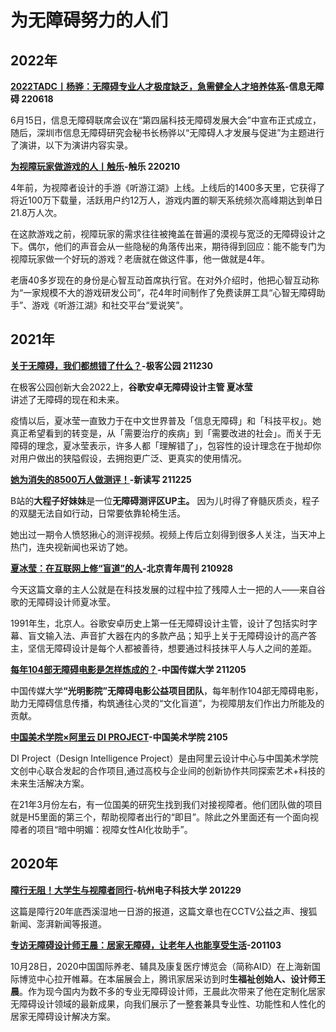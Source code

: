 # 为无障碍努力的人们

## 2022年 <a href="#vjf2n" id="vjf2n"></a>

[**2022TADC丨杨骅：无障碍专业人才极度缺乏，急需健全人才培养体系**](https://mp.weixin.qq.com/s/0MZNWYO0CKOrsH9aC4zOYg)**-信息无障碍 220618**

6月15日，信息无障碍联席会议在“第四届科技无障碍发展大会”中宣布正式成立，随后，深圳市信息无障碍研究会秘书长杨骅以“无障碍人才发展与促进”为主题进行了演讲，以下为演讲内容实录。



[**为视障玩家做游戏的人丨触乐**](https://mp.weixin.qq.com/s/MSZaVLMQ3XL5nJociqD6pg)**-触乐 220210**

4年前，为视障者设计的手游《听游江湖》上线。上线后的1400多天里，它获得了将近100万下载量，活跃用户约12万人，游戏内置的聊天系统频次高峰期达到单日21.8万人次。

在这款游戏之前，视障玩家的需求往往被掩盖在普遍的漠视与宽泛的无障碍设计之下。偶尔，他们的声音会从一些隐秘的角落传出来，期待得到回应：能不能专门为视障玩家做一个好玩的游戏？老唐就在做这件事，他一做就是4年。

老唐40多岁现在的身份是心智互动首席执行官。在对外介绍时，他把心智互动称为“一家规模不大的游戏研发公司”，花4年时间制作了免费读屏工具“心智无障碍助手”、游戏《听游江湖》和社交平台“爱说笑”。



## 2021年 <a href="#dht6w" id="dht6w"></a>

[**关于无障碍，我们都想错了什么？**](https://mp.weixin.qq.com/s/w41qC8K4j6QNLBuIbn4TFg)**-极客公园 211230**

在极客公园创新大会2022上，**谷歌安卓无障碍设计主管 夏冰莹**\
讲述了无障碍的现在和未来。

疫情以后，夏冰莹一直致力于在中文世界普及「信息无障碍」和「科技平权」。她真正希望看到的转变是，从「需要治疗的疾病」到「需要改进的社会」。而关于无障碍的理念，夏冰莹表示，许多人都「理解错了」，包容性的设计理念在于抛却你对用户做出的狭隘假设，去拥抱更广泛、更真实的使用情况。



[**她为消失的8500万人做测评！**](https://mp.weixin.qq.com/s/aZl_b-6o4tk8NHy9IIJNig)**-新读写 211225**

B站的**大程子好妹妹**是一位**无障碍测评区UP主。** 因为儿时得了脊髓灰质炎，程子的双腿无法自如行动，日常要依靠轮椅生活。

她出过一期令人愤怒揪心的测评视频。视频上传后立刻得到很多人关注，当天冲上热门，连央视新闻也采访了她。



[**夏冰莹：在互联网上修“盲道”的人**](https://www.163.com/dy/article/GL0PJ34E0517BD18.html)**-北京青年周刊 210928**

今天这篇文章的主人公就是在科技发展的过程中拉了残障人士一把的人——来自谷歌的无障碍设计师夏冰莹。

1991年生，北京人。谷歌安卓历史上第一任无障碍设计主管，设计了包括实时字幕、盲文输入法、声音扩大器在内的多款产品；知乎上关于无障碍设计的高产答主，坚信无障碍设计是每个人都被善待，想要通过科技抹平人与人之间的差距。



[**每年104部无障碍电影是怎样炼成的？**](https://mp.weixin.qq.com/s/mCONV8dKzsC6XGuBMbmCdQ)**-中国传媒大学 211205**

中国传媒大&#x5B66;**“光明影院”无障碍电影公益项目团队**，每年制作104部无障碍电影，助力无障碍信息传播，构筑通往心灵的“文化盲道”，为视障朋友们作出力所能及的贡献。



[**中国美术学院×阿里云 DI PROJECT**](https://i.eqxiu.com/s/80lxfETK?eqrcode=1\&share_level=7\&from_user=219451fc-dcac-429d-85b7-4f41bdc041cc\&from_id=7ec2283a-e\&share_time=1633257409835)**-中国美术学院 2105**

DI Project（Design Intelligence Project）是由阿里云设计中心与中国美术学院文创中心联合发起的合作项目,通过高校与企业间的创新协作共同探索艺术+科技的未来生活解决方案。

在21年3月份左右，有一位国美的研究生找到我们对接视障者。他们团队做的项目就是H5里面的第三个，帮助视障者出行的“即目”。除此之外里面还有一个面向视障者的项目“暗中明媚：视障女性AI化妆助手”。



## 2020年 <a href="#dlt4n" id="dlt4n"></a>

[**障行无阻！大学生与视障者同行**](https://mp.weixin.qq.com/s/n3AEA-LHtvshhJYX2RUVAw)**-杭州电子科技大学 201229**

这篇是障行20年底西溪湿地一日游的报道，这篇文章也在CCTV公益之声、搜狐新闻、澎湃新闻等报道。



[**专访无障碍设计师王晨：居家无障碍，让老年人也能享受生活**](http://www.jia360.com/new/151776.html)**-201103**

10月28日，2020中国国际养老、辅具及康复医疗博览会（简称AID）在上海新国际博览中心拉开帷幕。在本届展会上，腾讯家居采访到时**生福祉创始人、设计师王晨**。作为现今国内为数不多的专业无障碍设计师，王晨此次带来了他在定制化居家无障碍设计领域的最新成果，向我们展示了一整套兼具专业性、功能性和人性化的居家无障碍设计解决方案。



